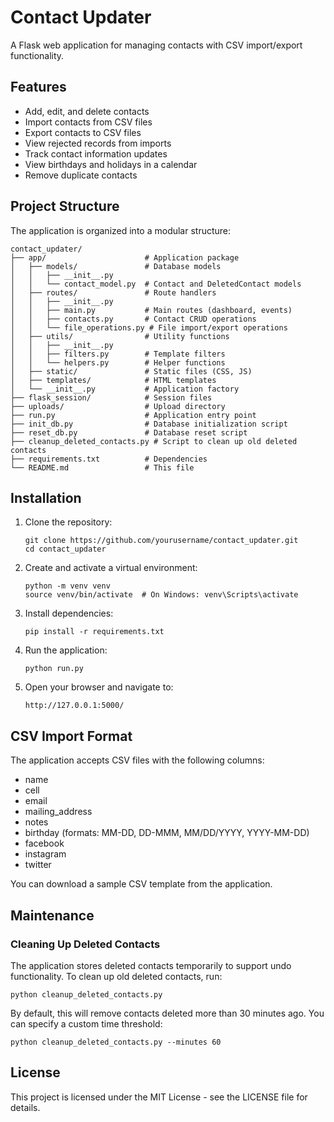 # Contact Updater

A Flask web application for managing contacts with CSV import/export functionality.

## Features

- Add, edit, and delete contacts
- Import contacts from CSV files
- Export contacts to CSV files
- View rejected records from imports
- Track contact information updates
- View birthdays and holidays in a calendar
- Remove duplicate contacts

## Project Structure

The application is organized into a modular structure:

```
contact_updater/
├── app/                      # Application package
│   ├── models/               # Database models
│   │   ├── __init__.py
│   │   └── contact_model.py  # Contact and DeletedContact models
│   ├── routes/               # Route handlers
│   │   ├── __init__.py
│   │   ├── main.py           # Main routes (dashboard, events)
│   │   ├── contacts.py       # Contact CRUD operations
│   │   └── file_operations.py # File import/export operations
│   ├── utils/                # Utility functions
│   │   ├── __init__.py
│   │   ├── filters.py        # Template filters
│   │   └── helpers.py        # Helper functions
│   ├── static/               # Static files (CSS, JS)
│   ├── templates/            # HTML templates
│   └── __init__.py           # Application factory
├── flask_session/            # Session files
├── uploads/                  # Upload directory
├── run.py                    # Application entry point
├── init_db.py                # Database initialization script
├── reset_db.py               # Database reset script
├── cleanup_deleted_contacts.py # Script to clean up old deleted contacts
├── requirements.txt          # Dependencies
└── README.md                 # This file
```

## Installation

1. Clone the repository:
   ```
   git clone https://github.com/yourusername/contact_updater.git
   cd contact_updater
   ```

2. Create and activate a virtual environment:
   ```
   python -m venv venv
   source venv/bin/activate  # On Windows: venv\Scripts\activate
   ```

3. Install dependencies:
   ```
   pip install -r requirements.txt
   ```

4. Run the application:
   ```
   python run.py
   ```

5. Open your browser and navigate to:
   ```
   http://127.0.0.1:5000/
   ```

## CSV Import Format

The application accepts CSV files with the following columns:
- name
- cell
- email
- mailing_address
- notes
- birthday (formats: MM-DD, DD-MMM, MM/DD/YYYY, YYYY-MM-DD)
- facebook
- instagram
- twitter

You can download a sample CSV template from the application.

## Maintenance

### Cleaning Up Deleted Contacts

The application stores deleted contacts temporarily to support undo functionality. To clean up old deleted contacts, run:

```
python cleanup_deleted_contacts.py
```

By default, this will remove contacts deleted more than 30 minutes ago. You can specify a custom time threshold:

```
python cleanup_deleted_contacts.py --minutes 60
```

## License

This project is licensed under the MIT License - see the LICENSE file for details.
